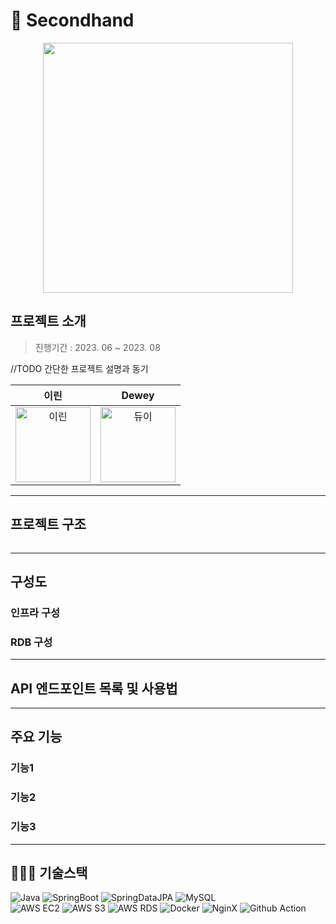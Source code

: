 # 👫 Secondhand

<p align="center"><img src="https://github.com/masters2023-2nd-project-05/second-hand/assets/107349637/a9b41627-4e9c-4efd-8435-3366f50e17e8" width=400></p>

## 프로젝트 소개
>  진행기간 : 2023. 06 ~ 2023. 08

//TODO 간단한 프로젝트 설명과 동기

| 이린 | Dewey |
|:--:|:--:|
|<img src="https://avatars.githubusercontent.com/u/103120173?v=4" alt="이린" width="120" height="120">|<img src="https://avatars.githubusercontent.com/u/115435482?v=4" alt="듀이" width="120" height="120">|

---
## 프로젝트 구조
```text
```

---
## 구성도
### 인프라 구성

### RDB 구성

---
## API 엔드포인트 목록 및 사용법

---
## 주요 기능
### 기능1
### 기능2
### 기능3

---
## 🧑🏻‍💻 기술스택
![Java](https://img.shields.io/badge/-Java-007396?style=flat&logo=Java&logoColor=white)
![SpringBoot](https://img.shields.io/badge/-Spring_Boot-6DB33F?style=flat&logo=Spring-Boot&logoColor=white)
![SpringDataJPA](https://img.shields.io/badge/-Spring_Data_JPA-6DB33F?style=flat&logo=Spring&logoColor=white)
![MySQL](https://img.shields.io/badge/-MySQL-4479A1?style=flat&logo=MySQL&logoColor=white)   
![AWS EC2](https://img.shields.io/badge/-AWS_EC2-232F3E?style=flat&logo=Amazon-AWS&logoColor=white)
![AWS S3](https://img.shields.io/badge/-AWS_S3-569A31?style=flat&logo=Amazon-S3&logoColor=white)
![AWS RDS](https://img.shields.io/badge/-AWS_RDS-232F3E?style=flat&logo=Amazon-AWS&logoColor=white)
![Docker](https://img.shields.io/badge/-Docker-2496ED?style=flat&logo=Docker&logoColor=white)
![NginX](https://img.shields.io/badge/-NginX-269539?style=flat&logo=Nginx&logoColor=white)
![Github Action](https://img.shields.io/badge/-Github_Action-2088FF?style=flat&logo=Github-Action&logoColor=white)
